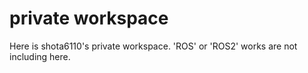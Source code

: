 # private workspace

Here is shota6110's private workspace.
'ROS' or 'ROS2' works are not including here.


